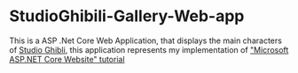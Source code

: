 # StudioGhibili-Gallery-Web-app

This is a ASP .Net Core Web Application, that displays the main characters of [Studio Ghibli](https://en.wikipedia.org/wiki/Studio_Ghibli),
this application represents my implementation of ["Microsoft ASP.NET Core Website" tutorial](https://www.youtube.com/watch?v=1tVF9rSA1m0)
